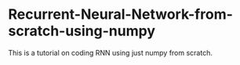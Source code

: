 # Recurrent-Neural-Network-from-scratch-using-numpy
This is a tutorial on coding RNN using just numpy from scratch.

